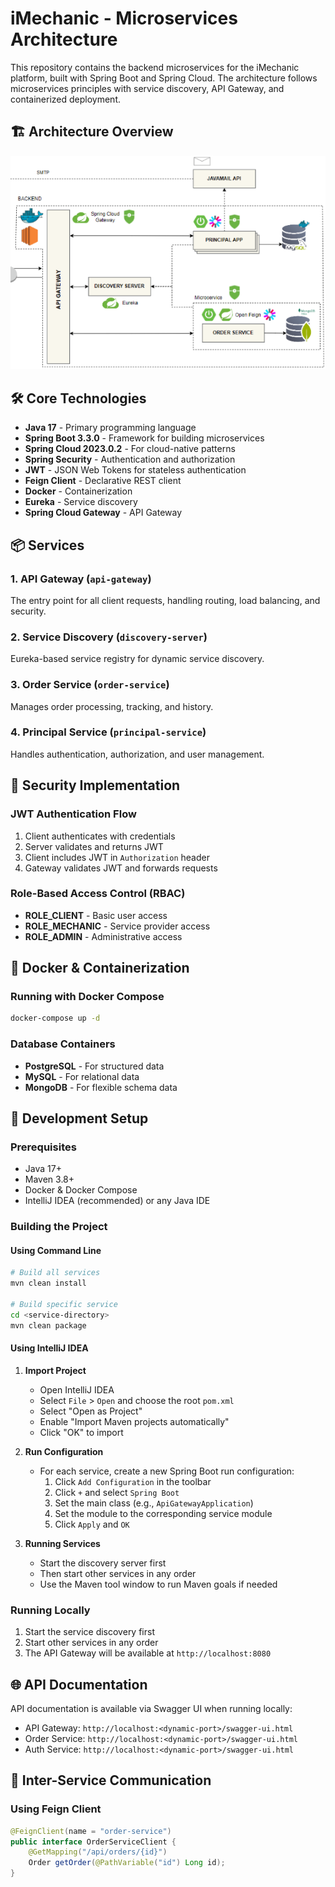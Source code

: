 # iMechanic - Microservices Architecture

This repository contains the backend microservices for the iMechanic platform, built with Spring Boot and Spring Cloud. The architecture follows microservices principles with service discovery, API Gateway, and containerized deployment.

## 🏗️ Architecture Overview

![Big Picture IMechanic](../resources/big_picture_microservices.png)

## 🛠️ Core Technologies

- **Java 17** - Primary programming language
- **Spring Boot 3.3.0** - Framework for building microservices
- **Spring Cloud 2023.0.2** - For cloud-native patterns
- **Spring Security** - Authentication and authorization
- **JWT** - JSON Web Tokens for stateless authentication
- **Feign Client** - Declarative REST client
- **Docker** - Containerization
- **Eureka** - Service discovery
- **Spring Cloud Gateway** - API Gateway

## 📦 Services

### 1. API Gateway (`api-gateway`)
The entry point for all client requests, handling routing, load balancing, and security.

### 2. Service Discovery (`discovery-server`)
Eureka-based service registry for dynamic service discovery.

### 3. Order Service (`order-service`)
Manages order processing, tracking, and history.

### 4. Principal Service (`principal-service`)
Handles authentication, authorization, and user management.

## 🔐 Security Implementation

### JWT Authentication Flow
1. Client authenticates with credentials
2. Server validates and returns JWT
3. Client includes JWT in `Authorization` header
4. Gateway validates JWT and forwards requests

### Role-Based Access Control (RBAC)
- **ROLE_CLIENT** - Basic user access
- **ROLE_MECHANIC** - Service provider access
- **ROLE_ADMIN** - Administrative access

## 🐳 Docker & Containerization

### Running with Docker Compose
```bash
docker-compose up -d
```

### Database Containers
- **PostgreSQL** - For structured data
- **MySQL** - For relational data
- **MongoDB** - For flexible schema data

## 🚀 Development Setup

### Prerequisites
- Java 17+
- Maven 3.8+
- Docker & Docker Compose
- IntelliJ IDEA (recommended) or any Java IDE

### Building the Project

#### Using Command Line
```bash
# Build all services
mvn clean install

# Build specific service
cd <service-directory>
mvn clean package
```

#### Using IntelliJ IDEA
1. **Import Project**
   - Open IntelliJ IDEA
   - Select `File` > `Open` and choose the root `pom.xml`
   - Select "Open as Project"
   - Enable "Import Maven projects automatically"
   - Click "OK" to import

2. **Run Configuration**
   - For each service, create a new Spring Boot run configuration:
     1. Click `Add Configuration` in the toolbar
     2. Click `+` and select `Spring Boot`
     3. Set the main class (e.g., `ApiGatewayApplication`)
     4. Set the module to the corresponding service module
     5. Click `Apply` and `OK`

3. **Running Services**
   - Start the discovery server first
   - Then start other services in any order
   - Use the Maven tool window to run Maven goals if needed

### Running Locally
1. Start the service discovery first
2. Start other services in any order
3. The API Gateway will be available at `http://localhost:8080`

## 🌐 API Documentation

API documentation is available via Swagger UI when running locally:
- API Gateway: `http://localhost:<dynamic-port>/swagger-ui.html`
- Order Service: `http://localhost:<dynamic-port>/swagger-ui.html`
- Auth Service: `http://localhost:<dynamic-port>/swagger-ui.html`

## 🔄 Inter-Service Communication

### Using Feign Client
```java
@FeignClient(name = "order-service")
public interface OrderServiceClient {
    @GetMapping("/api/orders/{id}")
    Order getOrder(@PathVariable("id") Long id);
}
```
